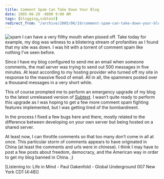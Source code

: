 ```yaml
---
title: Comment Spam Can Take Down Your Blog
date: 2005-06-20 -0800 9:00 AM
tags: [blogging,subtext]
redirect_from: "/archive/2005/06/19/comment-spam-can-take-down-your-blog.aspx/"
---
```


![spam](/images/spam.jpg) I can have a very filthy mouth when pissed
off. Take today for example, my dog was witness to a blistering stream
of profanities as I found that my site was down. I was hit with a
torrent of comment spam like nothing I’ve seen before.

Since I have my blog configured to send me an email when someone
comments, the mail server was trying to send out 500 messages in five
minutes. At least according to my hosting provider who turned off my
site in response to the massive flood of email. All in all, the spammers
posted over a thousand messages in a very short while.

This of course prompted me to perform an emergency upgrade of my blog to
the latest unreleased version of
[Subtext](http://sourceforge.net/projects/subtext/). I wasn’t quite
ready to perform this upgrade as I was hoping to get a few more comment
spam fighting features implemented, but I was getting tired of the
bombardment.

In the process I fixed a few bugs here and there, mostly related to the
difference between developing on your own server but being hosted on a
shared server.

At least now, I can throttle comments so that too many don’t come in all
at once. This particular storm of comments appears to have originated in
China (at least the comments and urls were in chinese). I think I may
have to post a few posts about freedom, democracy, and the American way
in order to get my blog banned in China. ;)

[Listening to: Life in Mind - Paul Oakenfold - Global Underground 007
New York CD1 (4:48)]

